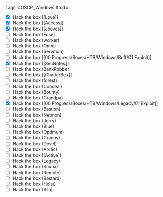 Tags: #OSCP_Windows #todo 
- [x]  Hack the box [[Love]]
- [x]   Hack the box [[Access]]
- [x]  Hack the box [[Jeeves]]
- [ ]  Hack the box (Fuse)
- [ ]  Hack the box (worker)
- [ ]  Hack the box (Omni)
- [ ]  Hack the box (Servmon)
- [ ]  Hack the box [[00 Progress/Boxes/HTB/Windows/Buff/01 Exploit]]
- [x]  Hack the box [[SecNotes]]
- [ ]  Hack the box (BankRobber)
- [ ]  Hack the box [[ChatterBox]]
- [ ]  Hack the box (forest)
- [ ]  Hack the box (Conceal)
- [ ]  Hack the box (Bounty)
- [ ]  Hack the box (Grandpa)
- [x]  Hack the box [[00 Progress/Boxes/HTB/Windows/Legacy/01 Exploit]]
- [ ]  Hack the box (Bastion)
- [ ]  Hack the box (Netmon)
- [ ]  Hack the box (Jerry)
- [ ]  Hack the box (Blue)
- [ ]  Hack the box (Optimum)
- [ ]  Hack the box (Granny)
- [ ]  Hack the box (Devel)
- [ ]  Hack the box (Arctic)
- [ ]  Hack the box [[Active]]
- [ ]  Hack the box (Legacy)
- [ ]  Hack the box (Sauna)
- [ ]  Hack the box (Remote)
- [ ]  Hack the box (Bastard)
- [ ]  Hack the box (Heist)
- [ ]  Hack the box (Silo)